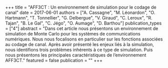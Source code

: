 +++
title = "AFF3CT : Un environnement de simulation pour le codage de canal"
date = 2017-06-01
authors = ["A. Cassagne", "M. Léonardon", "O. Hartmann", "T. Tonnellier", "G. Delbergue", "V. Giraud", "C. Leroux", "R. Tajan", "B. Le Gal", "C. Jégo", "O. Aumage", "D. Barthou"]
publication_types = ["4"]
abstract = "Dans cet article nous présentons un environnement de simulation de Monte Carlo pour les systèmes de communications numériques. Nous nous focalisons en particulier sur les fonctions associées au codage de canal. Après avoir présenté les enjeux liés à la simulation, nous identifions trois problèmes inhérents à ce type de simulation. Puis nous présentons les principales caractéristiques de l’environnement AFF3CT."
featured = false
publication = ""
+++

